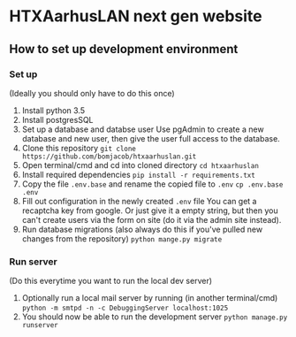 # HTXAarhusLAN next gen website
  
## How to set up development environment  

### Set up
(Ideally you should only have to do this once)

1. Install python 3.5
2. Install postgresSQL
3. Set up a database and databse user
    Use pgAdmin to create a new database and new user, then give the user full access to the database.
4. Clone this repository
    `git clone https://github.com/bomjacob/htxaarhuslan.git`
5. Open terminal/cmd and cd into cloned directory
    `cd htxaarhuslan`
6. Install required dependencies
    `pip install -r requirements.txt`
7. Copy the file `.env.base` and rename the copied file to `.env`
    `cp .env.base .env`
8. Fill out configuration in the newly created `.env` file
    You can get a recaptcha key from google. Or just give it a empty string, but then you can't create users via the form on site (do it via the admin site instead).
9. Run database migrations (also always do this if you've pulled new changes from the repository)
    `python mange.py migrate`

### Run server
(Do this everytime you want to run the local dev server)

1. Optionally run a local mail server by running (in another terminal/cmd)
    `python -m smtpd -n -c DebuggingServer localhost:1025`
2. You should now be able to run the development server
    `python manage.py runserver`
